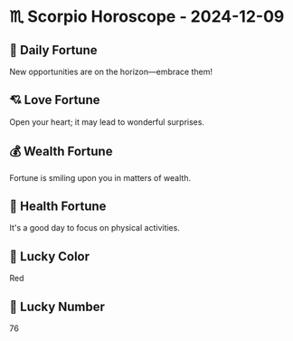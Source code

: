 # ♏ Scorpio Horoscope - 2024-12-09

## 🎯 Daily Fortune

New opportunities are on the horizon—embrace them!

## 💘 Love Fortune

Open your heart; it may lead to wonderful surprises.

## 💰 Wealth Fortune

Fortune is smiling upon you in matters of wealth.

## 🌱 Health Fortune

It's a good day to focus on physical activities.

## 🎨 Lucky Color

Red

## 🔢 Lucky Number

76
